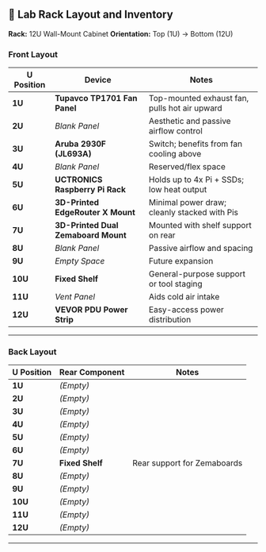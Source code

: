 ## 🔧 **Lab Rack Layout and Inventory**

**Rack:** 12U Wall-Mount Cabinet
**Orientation:** Top (1U) → Bottom (12U)

### **Front Layout**

| **U Position** | **Device**                          | **Notes**                                     |
| -------------- | ----------------------------------- | --------------------------------------------- |
| **1U**         | **Tupavco TP1701 Fan Panel**        | Top-mounted exhaust fan, pulls hot air upward |
| **2U**         | *Blank Panel*                       | Aesthetic and passive airflow control         |
| **3U**         | **Aruba 2930F (JL693A)**            | Switch; benefits from fan cooling above       |
| **4U**         | *Blank Panel*                       | Reserved/flex space                           |
| **5U**         | **UCTRONICS Raspberry Pi Rack**     | Holds up to 4x Pi + SSDs; low heat output     |
| **6U**         | **3D-Printed EdgeRouter X Mount**   | Minimal power draw; cleanly stacked with Pis  |
| **7U**         | **3D-Printed Dual Zemaboard Mount** | Mounted with shelf support on rear            |
| **8U**         | *Blank Panel*                       | Passive airflow and spacing                   |
| **9U**         | *Empty Space*                       | Future expansion                              |
| **10U**        | **Fixed Shelf**                     | General-purpose support or tool staging       |
| **11U**        | *Vent Panel*                        | Aids cold air intake                          |
| **12U**        | **VEVOR PDU Power Strip**           | Easy-access power distribution                |

---

### **Back Layout**

| **U Position** | **Rear Component** | **Notes**                   |
| -------------- | ------------------ | --------------------------- |
| **1U**         | *(Empty)*          |                             |
| **2U**         | *(Empty)*          |                             |
| **3U**         | *(Empty)*          |                             |
| **4U**         | *(Empty)*          |                             |
| **5U**         | *(Empty)*          |                             |
| **6U**         | *(Empty)*          |                             |
| **7U**         | **Fixed Shelf**    | Rear support for Zemaboards |
| **8U**         | *(Empty)*          |                             |
| **9U**         | *(Empty)*          |                             |
| **10U**        | *(Empty)*          |                             |
| **11U**        | *(Empty)*          |                             |
| **12U**        | *(Empty)*          |                             |

---
